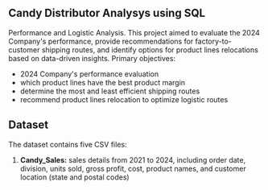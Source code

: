 ## Candy Distributor Analysys using SQL
Performance and Logistic Analysis. 
This project aimed to evaluate the 2024 Company's performance, provide recommendations for factory-to-customer shipping routes, and identify options for product lines relocations based on data-driven insights.
Primary objectives: 
- 2024 Company's performance evaluation
- which product lines have the best product margin
- determine the most and least efficient shipping routes
- recommend product lines relocation to optimize logistic routes

## Dataset
The dataset contains five CSV files:
1. **Candy_Sales:** sales details from 2021 to 2024, including order date, division, units sold, gross profit, cost, product names, and customer location (state and postal codes)
